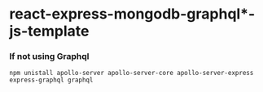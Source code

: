 # react-express-mongodb-graphql*-js-template

### If not using Graphql

`npm unistall apollo-server apollo-server-core apollo-server-express express-graphql graphql`
